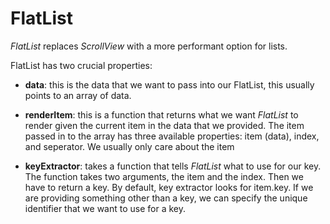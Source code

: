 # FlatList

*FlatList* replaces *ScrollView* with a more performant option for lists.

FlatList has two crucial properties:

- **data**: this is the data that we want to pass into our FlatList, this usually points to an array of data.

- **renderItem**: this is a function that returns what we want *FlatList* to render given the current item in the data that we provided. The item passed in to the array has three available properties: item (data), index, and seperator. We usually only care about the item

- **keyExtractor**: takes a function that tells *FlatList* what to use for our key. The function takes two arguments, the item and the index. Then we have to return a key. By default, key extractor looks for item.key. If we are providing something other than a key, we can specify the unique identifier that we want to use for a key.